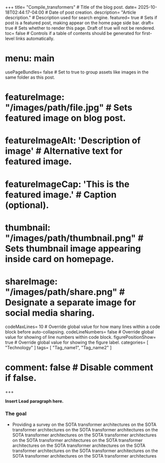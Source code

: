 +++
title= "Compile_transformers" # Title of the blog post.
date= 2025-10-18T02:44:17-04:00 # Date of post creation.
description= "Article description." # Description used for search engine.
featured= true # Sets if post is a featured post, making appear on the home page side bar.
draft= true # Sets whether to render this page. Draft of true will not be rendered.
toc= false # Controls if a table of contents should be generated for first-level links automatically.
# menu: main
usePageBundles= false # Set to true to group assets like images in the same folder as this post.
# featureImage: "/images/path/file.jpg" # Sets featured image on blog post.
# featureImageAlt: 'Description of image' # Alternative text for featured image.
# featureImageCap: 'This is the featured image.' # Caption (optional).
# thumbnail: "/images/path/thumbnail.png" # Sets thumbnail image appearing inside card on homepage.
# shareImage: "/images/path/share.png" # Designate a separate image for social media sharing.
codeMaxLines= 10 # Override global value for how many lines within a code block before auto-collapsing.
codeLineNumbers= false # Override global value for showing of line numbers within code block.
figurePositionShow= true # Override global value for showing the figure label.
categories= [
  "Technology"
]
tags= [
  "Tag_name1",
  "Tag_name2"
]
# comment: false # Disable comment if false.
+++

**Insert Lead paragraph here.**

### The goal 
* Providing a survey on the SOTA transformer architectures on the SOTA transformer architectures on the SOTA transformer architectures on the SOTA transformer architectures on the SOTA transformer architectures on the SOTA transformer architectures on the SOTA transformer architectures on the SOTA transformer architectures on the SOTA transformer architectures on the SOTA transformer architectures on the SOTA transformer architectures on the SOTA transformer architectures 